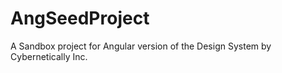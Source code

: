 # AngSeedProject

A Sandbox project for Angular version of the Design System by Cybernetically Inc.
